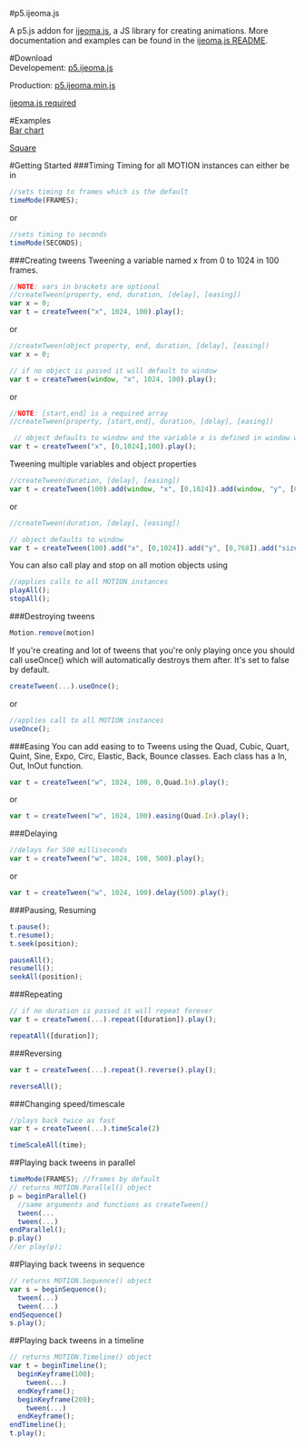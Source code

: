 #p5.ijeoma.js
 
A p5.js addon for [ijeoma.js](https://github.com/ekeneijeoma/ijeoma.js), a JS library for creating animations. More documentation and examples can be found in the [ijeoma.js README](https://github.com/ekeneijeoma/ijeoma.js).

#Download   
Developement: [p5.ijeoma.js](http://goo.gl/04mfZ7)

Production: [p5.ijeoma.min.js](http://goo.gl/Aeb2UP)

[ijeoma.js required](https://github.com/ekeneijeoma/ijeoma.js)

#Examples  
[Bar chart](http://ekeneijeoma.github.io/p5.ijeoma.js/examples/barChart.html) 

[Square](http://ekeneijeoma.github.io/p5.ijeoma.js/examples/square.html) 

#Getting Started 
###Timing
Timing for all MOTION instances can either be in 
```javascript
//sets timing to frames which is the default
timeMode(FRAMES);
```
or
```javascript
//sets timing to seconds
timeMode(SECONDS);
```

###Creating tweens
Tweening a variable named x from 0 to 1024 in 100 frames. 
```javascript  
//NOTE: vars in brackets are optional
//createTween(property, end, duration, [delay], [easing])
var x = 0;
var t = createTween("x", 1024, 100).play(); 
```
or
```javascript 
//createTween(object property, end, duration, [delay], [easing])
var x = 0;

// if no object is passed it will default to window
var t = createTween(window, "x", 1024, 100).play(); 
``` 
or
```javascript 
//NOTE: [start,end] is a required array
//createTween(property, [start,end], duration, [delay], [easing])

 // object defaults to window and the variable x is defined in window with a starting value of 0
var t = createTween("x", [0,1024],100).play();
```

Tweening multiple variables and object properties
```javascript
//createTween(duration, [delay], [easing])
var t = createTween(100).add(window, "x", [0,1024]).add(window, "y", [0,768]).add(window, "size", [0,100]).play();
```
or
```javascript
//createTween(duration, [delay], [easing])

// object defaults to window
var t = createTween(100).add("x", [0,1024]).add("y", [0,768]).add("size", [0,100]).play(); 
```

You can also call play and stop on all motion objects using
```javascript
//applies calls to all MOTION instances
playAll();
stopAll();
```

###Destroying tweens
```javascript
Motion.remove(motion)
```

If you're creating and lot of tweens that you're only playing once you should call useOnce() which will automatically destroys them after. It's set to false by default.
```javascript
createTween(...).useOnce();
```
or
```javascript
//applies call to all MOTION instances
useOnce();
```

###Easing
You can add easing to to Tweens using the Quad, Cubic, Quart, Quint, Sine, Expo, Circ, Elastic, Back, Bounce classes. Each class has a In, Out, InOut function. 
```javascript
var t = createTween("w", 1024, 100, 0,Quad.In).play(); 
```
or
```javascript
var t = createTween("w", 1024, 100).easing(Quad.In).play(); 
```

###Delaying
```javascript
//delays for 500 milliseconds
var t = createTween("w", 1024, 100, 500).play(); 
```
or
```javascript
var t = createTween("w", 1024, 100).delay(500).play();
```

###Pausing, Resuming  
```javascript  
t.pause(); 
t.resume(); 
t.seek(position); 

pauseAll();
resumell();
seekAll(position);
```

###Repeating
```javascript
// if no duration is passed it will repeat forever
var t = createTween(...).repeat([duration]).play();

repeatAll([duration]);
```

###Reversing
```javascript 
var t = createTween(...).repeat().reverse().play();

reverseAll();
```

###Changing speed/timescale
```javascript 
//plays back twice as fast
var t = createTween(...).timeScale(2) 

timeScaleAll(time);
``` 

##Playing back tweens in parallel
```javascript 
timeMode(FRAMES); //frames by default
// returns MOTION.Parallel() object
p = beginParallel() 
  //same arguments and functions as createTween()
  tween(...
  tween(...)
endParallel();
p.play()
//or play(p); 
```

##Playing back tweens in sequence
```javascript 
// returns MOTION.Sequence() object
var s = beginSequence(); 
  tween(...)
  tween(...)
endSequence()
s.play();
```

##Playing back tweens in a timeline
```javascript 
// returns MOTION.Timeline() object
var t = beginTimeline(); 
  beginKeyframe(100);
    tween(...)
  endKeyframe();
  beginKeyframe(200);
    tween(...)
  endKeyframe();
endTimeline();
t.play();
```